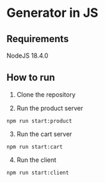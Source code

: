 # Generator in JS

## Requirements
NodeJS 18.4.0

## How to run
1. Clone the repository

2. Run the product server
```
npm run start:product
```

3. Run the cart server
```
npm run start:cart
```

4. Run the client
```
npm run start:client
```